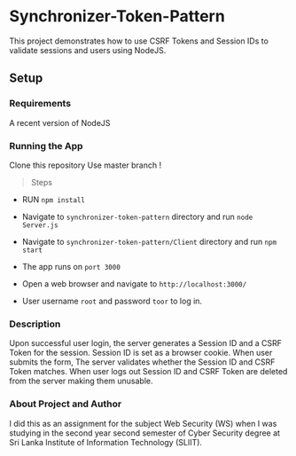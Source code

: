 # Synchronizer-Token-Pattern

This project demonstrates how to use CSRF Tokens and Session IDs to validate sessions and users using NodeJS.

## Setup

### Requirements

A recent version of NodeJS

### Running the App

Clone this repository Use master branch !

> Steps

* RUN `npm install`

* Navigate to `synchronizer-token-pattern` directory and run `node Server.js`

* Navigate to `synchronizer-token-pattern/Client` directory and run `npm start`

* The app runs on `port 3000`

* Open a web browser and navigate to `http://localhost:3000/`

* User username `root` and password `toor` to log in.

### Description

Upon successful user login, the server generates a Session ID and a CSRF Token for the session. Session ID is set as a browser cookie. When user submits the form, The server validates whether the Session ID and CSRF Token matches. When user logs out Session ID and CSRF Token are deleted from the server making them unusable.

### About Project and Author

I did this as an assignment for the subject Web Security (WS) when I was studying in the second year second semester of Cyber Security degree at Sri Lanka Institute of Information Technology (SLIIT).
